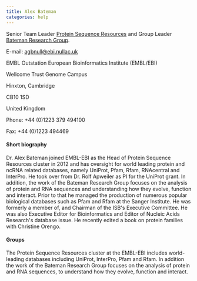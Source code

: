```yaml
---
title: Alex Bateman
categories: help
---
```


Senior Team Leader [Protein Sequence Resources](http://www.ebi.ac.uk/about/people/alex%2Dbateman) and Group Leader [Bateman Research Group](http://www.ebi.ac.uk/research/bateman).

E-mail: agbnull@ebi.nullac.uk

EMBL Outstation European Bioinformatics Institute (EMBL/EBI)

Wellcome Trust Genome Campus

Hinxton, Cambridge

CB10 1SD

United Kingdom

Phone: +44 (0)1223 379 494100

Fax: +44 (0)1223 494469

#### Short biography

Dr. Alex Bateman joined EMBL-EBI as the Head of Protein Sequence Resources cluster in 2012 and has oversight for world leading protein and ncRNA related databases, namely UniProt, Pfam, Rfam, RNAcentral and InterPro. He took over from Dr. Rolf Apweiler as PI for the UniProt grant. In addition, the work of the Bateman Research Group focuses on the analysis of protein and RNA sequences and understanding how they evolve, function and interact. Prior to that he managed the production of numerous popular biological databases such as Pfam and Rfam at the Sanger Institute. He was formerly a member of, and Chairman of the ISB's Executive Committee. He was also Executive Editor for Bioinformatics and Editor of Nucleic Acids Research's database issue. He recently edited a book on protein families with Christine Orengo.

#### Groups

The Protein Sequence Resources cluster at the EMBL-EBI includes world-leading databases including UniProt, InterPro, Pfam and Rfam. In addition the work of the Bateman Research Group focuses on the analysis of protein and RNA sequences, to understand how they evolve, function and interact.